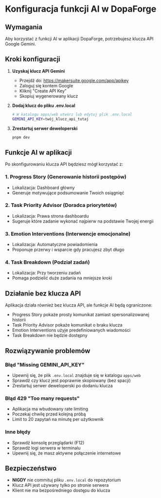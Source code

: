 # Konfiguracja funkcji AI w DopaForge

## Wymagania

Aby korzystać z funkcji AI w aplikacji DopaForge, potrzebujesz klucza API Google Gemini.

## Kroki konfiguracji

1. **Uzyskaj klucz API Gemini**
   - Przejdź do: https://makersuite.google.com/app/apikey
   - Zaloguj się kontem Google
   - Kliknij "Create API Key"
   - Skopiuj wygenerowany klucz

2. **Dodaj klucz do pliku .env.local**
   ```bash
   # W katalogu apps/web utwórz lub edytuj plik .env.local
   GEMINI_API_KEY=twój_klucz_api_tutaj
   ```

3. **Zrestartuj serwer deweloperski**
   ```bash
   pnpm dev
   ```

## Funkcje AI w aplikacji

Po skonfigurowaniu klucza API będziesz mógł korzystać z:

### 1. **Progress Story** (Generowanie historii postępów)
- Lokalizacja: Dashboard główny
- Generuje motywujące podsumowanie Twoich osiągnięć

### 2. **Task Priority Advisor** (Doradca priorytetów)
- Lokalizacja: Prawa strona dashboardu
- Sugeruje które zadanie wykonać najpierw na podstawie Twojej energii

### 3. **Emotion Interventions** (Interwencje emocjonalne)
- Lokalizacja: Automatyczne powiadomienia
- Proponuje przerwy i wsparcie gdy pracujesz zbyt długo

### 4. **Task Breakdown** (Podział zadań)
- Lokalizacja: Przy tworzeniu zadań
- Pomaga podzielić duże zadania na mniejsze kroki

## Działanie bez klucza API

Aplikacja działa również bez klucza API, ale funkcje AI będą ograniczone:
- Progress Story pokaże prosty komunikat zamiast spersonalizowanej historii
- Task Priority Advisor pokaże komunikat o braku klucza
- Emotion Interventions użyje predefiniowanych wiadomości
- Task Breakdown nie będzie dostępny

## Rozwiązywanie problemów

### Błąd "Missing GEMINI_API_KEY"
- Upewnij się, że plik `.env.local` znajduje się w katalogu `apps/web`
- Sprawdź czy klucz jest poprawnie skopiowany (bez spacji)
- Zrestartuj serwer deweloperski po dodaniu klucza

### Błąd 429 "Too many requests"
- Aplikacja ma wbudowany rate limiting
- Poczekaj chwilę przed kolejną próbą
- Limit to 20 zapytań na minutę per użytkownik

### Inne błędy
- Sprawdź konsolę przeglądarki (F12)
- Sprawdź logi serwera w terminalu
- Upewnij się, że masz aktywne połączenie internetowe

## Bezpieczeństwo

- **NIGDY** nie commituj pliku `.env.local` do repozytorium
- Klucz API jest używany tylko po stronie serwera
- Klient nie ma bezpośredniego dostępu do klucza